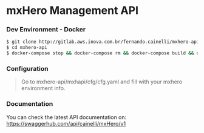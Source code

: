 mxHero Management API
=====================
### Dev Environment - Docker
```sh
$ git clone http://gitlab.aws.inova.com.br/fernando.cainelli/mxhero-api.git
$ cd mxhero-api
$ docker-compose stop && docker-compose rm && docker-compose build && docker-compose start
```

### Configuration
> Go to mxhero-api/mxhapi/cfg/cfg.yaml and fill with your mxhero environment info.

### Documentation
You can check the latest API documentation on:
https://swaggerhub.com/api/cainelli/mxHero/v1
